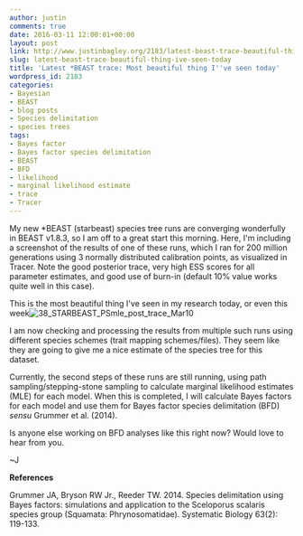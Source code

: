 ```yaml
---
author: justin
comments: true
date: 2016-03-11 12:00:01+00:00
layout: post
link: http://www.justinbagley.org/2183/latest-beast-trace-beautiful-thing-ive-seen-today
slug: latest-beast-trace-beautiful-thing-ive-seen-today
title: 'Latest *BEAST trace: Most beautiful thing I''ve seen today'
wordpress_id: 2183
categories:
- Bayesian
- BEAST
- blog posts
- Species delimitation
- species trees
tags:
- Bayes factor
- Bayes factor species delimitation
- BEAST
- BFD
- likelihood
- marginal likelihood estimate
- trace
- Tracer
---
```


My new *BEAST (starbeast) species tree runs are converging wonderfully in BEAST v1.8.3, so I am off to a great start this morning. Here, I'm including a screenshot of the results of one of these runs, which I ran for 200 million generations using 3 normally distributed calibration points, as visualized in Tracer. Note the good posterior trace, very high ESS scores for all parameter estimates, and good use of burn-in (default 10% value works quite well in this case).

This is the most beautiful thing I've seen in my research today, or even this week![![38_STARBEAST_PSmle_post_trace_Mar10](http://www.justinbagley.org/wp-content/uploads/2016/03/38_STARBEAST_PSmle_post_trace_Mar10-e1457623813213.png)](http://www.justinbagley.org/wp-content/uploads/2016/03/38_STARBEAST_PSmle_post_trace_Mar10-e1457623813213.png) 

I am now checking and processing the results from multiple such runs using different species schemes (trait mapping schemes/files). They seem like they are going to give me a nice estimate of the species tree for this dataset.

Currently, the second steps of these runs are still running, using path sampling/stepping-stone sampling to calculate marginal likelihood estimates (MLE) for each model. When this is completed, I will calculate Bayes factors for each model and use them for Bayes factor species delimitation (BFD) _sensu_ Grummer et al. (2014). 

Is anyone else working on BFD analyses like this right now? Would love to hear from you.

~J

**References**

Grummer JA, Bryson RW Jr., Reeder TW. 2014. Species delimitation using Bayes factors: simulations and application to the Sceloporus scalaris species group (Squamata: Phrynosomatidae). Systematic Biology 63(2): 119-133.
